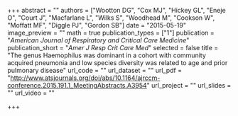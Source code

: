 +++
abstract = ""
authors = ["Wootton DG", "Cox MJ", "Hickey GL", "Eneje O", "Court J", "Macfarlane L", "Wilks S", "Woodhead M", "Cookson W", "Moffatt MF", "Diggle PJ", "Gordon SB"]
date = "2015-05-19"
image_preview = ""
math = true
publication_types = ["1"]
publication = "*American Journal of Respiratory and Critical Care Medicine*"
publication_short = "*Amer J Resp Crit Care Med*"
selected = false
title = "The genus Haemophilus was dominant in a cohort with community acquired pneumonia and low species diversity was related to age and prior pulmonary disease"
url_code = ""
url_dataset = ""
url_pdf = "http://www.atsjournals.org/doi/abs/10.1164/ajrccm-conference.2015.191.1_MeetingAbstracts.A3954"
url_project = ""
url_slides = ""
url_video = ""

+++
